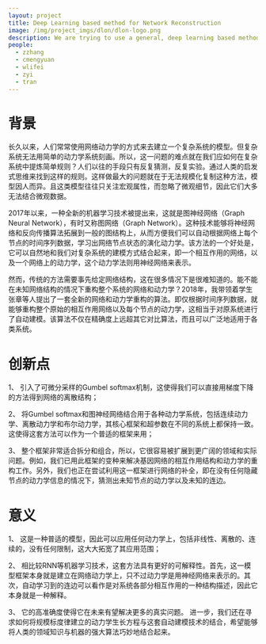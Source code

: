 ```yaml
---
layout: project
title: Deep Learning based method for Network Reconstruction
image: /img/project_imgs/dlon/dlon-logo.png
description: We are trying to use a general, deep learning based method to reconstruct network structure and dynamics simultaneously.
people:
  - zzhang
  - cmengyuan
  - wlifei
  - zyi
  - tran
---
```


# 背景
长久以来，人们常常使用网络动力学的方式来去建立一个复杂系统的模型。但复杂系统无法用简单的动力学系统刻画。所以，这一问题的难点就在我们应如何在复杂系统中提炼简单规则？人们以往的手段只有反复猜测，反复实验。通过人类的启发式思维来找到这样的规则。这样做最大的问题就在于无法规模化复制这种方法，模型因人而异。且这类模型往往只关注宏观属性，而忽略了微观细节，因此它们大多无法结合微观数据。

2017年以来，一种全新的机器学习技术被提出来，这就是图神经网络（Graph Neural Network），有时又称图网络（Graph Network）。这种技术能够将神经网络和反向传播算法拓展到一般的图结构上，从而方便我们可以自动根据网络上每个节点的时间序列数据，学习出网络节点状态的演化动力学。该方法的一个好处是，它可以自然地和我们对复杂系统的建模方式结合起来，即一个相互作用的网络，以及一个网络上的动力学，这个动力学法则用神经网络来表示。

然而，传统的方法需要事先给定网络结构，这在很多情况下是很难知道的。能不能在未知网络结构的情况下重构整个系统的网络和动力学？2018年，我带领着学生张章等人提出了一套全新的网络和动力学重构的算法。即仅根据时间序列数据，就能够重构整个原始的相互作用网络以及每个节点的动力学，这相当于对原系统进行了自动建模。该算法不仅在精确度上远超其它对比算法，而且可以广泛地适用于各类系统。

# 创新点
1、 引入了可微分采样的Gumbel softmax机制，这使得我们可以直接用梯度下降的方法得到网络的离散结构；

2、 将Gumbel softmax和图神经网络结合用于各种动力学系统，包括连续动力学、离散动力学和布尔动力学，其核心框架和超参数在不同的系统上都保持一致。这使得这套方法可以作为一个普适的框架来用；

3、 整个框架非常适合拆分和组合，所以，它很容易被扩展到更广阔的领域和实际问题。例如，我们已用此框架的变种来解决基因网络的相互作用结构和动力学的重构工作。另外，我们也正在尝试利用这一框架进行网络的补全，即在没有任何隐藏节点的动力学信息的情况下，猜测出未知节点的动力学以及未知的连边。

# 意义
1、 这是一种普适的模型，因此可以应用任何动力学上，包括非线性、离散的、连续的，没有任何限制，这大大拓宽了其应用范围；

2、 相比较RNN等机器学习技术，这套方法具有更好的可解释性。首先，这一模型框架本身就是建立在网络动力学上，只不过动力学是用神经网络来表示的。其次，自动学习到的连边可以看作是对系统各部分相互作用的一种结构描述，因此它本身就是一种解释。

3、 它的高准确度使得它在未来有望解决更多的真实问题。
进一步，我们还在寻求如何将规模标度律建立的动力学生长方程与这套自动建模技术的结合，希望能够将人类的领域知识与机器的强大算法巧妙地结合起来。